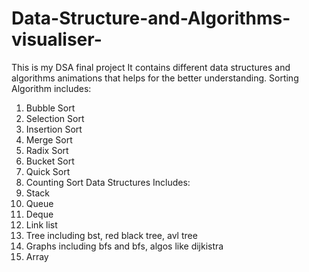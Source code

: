 # Data-Structure-and-Algorithms-visualiser-
This is my DSA final project
It contains different data structures and algorithms animations that helps for the better understanding.
Sorting Algorithm includes:
1. Bubble Sort
2. Selection Sort
3. Insertion Sort
4. Merge Sort
5. Radix Sort
6. Bucket Sort
7. Quick Sort
8. Counting Sort
Data Structures Includes:
1. Stack
2. Queue
3. Deque
4. Link list
5. Tree including bst, red black tree, avl tree
6. Graphs including bfs and bfs, algos like dijkistra
7. Array
